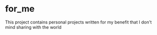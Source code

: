 # for_me


This project contains personal projects written for my benefit that I don't mind sharing with the world
